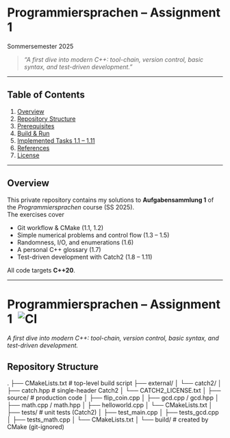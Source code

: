 # Programmiersprachen – Assignment 1

Sommersemester 2025

> _“A first dive into modern C++: tool-chain, version control, basic syntax, and test-driven development.”_

---

## Table of Contents

1. [Overview](#overview)
2. [Repository Structure](#repository-structure)
3. [Prerequisites](#prerequisites)
4. [Build & Run](#build--run)
5. [Implemented Tasks 1.1 – 1.11](#implemented-tasks)
6. [References](#references)
7. [License](#license)

---

## Overview

This private repository contains my solutions to **Aufgabensammlung 1** of the _Programmiersprachen_ course (SS 2025).  
The exercises cover

- Git workflow & CMake (1.1, 1.2)
- Simple numerical problems and control flow (1.3 – 1.5)
- Randomness, I/O, and enumerations (1.6)
- A personal C++ glossary (1.7)
- Test-driven development with Catch2 (1.8 – 1.11)

All code targets **C++20**.

---

# Programmiersprachen – Assignment 1&nbsp; ![CI](https://github.com/mlotfalia/programmiersprachen-aufgabe-1/workflows/ci.yml/badge.svg)

_A first dive into modern C++: tool-chain, version control, basic syntax, and test-driven development._

## Repository Structure

.
├── CMakeLists.txt # top-level build script
├── external/
│ └── catch2/
│ ├── catch.hpp # single-header Catch2
│ └── CATCH2_LICENSE.txt
│
├── source/ # production code
│ ├── flip_coin.cpp
│ ├── gcd.cpp / gcd.hpp
│ ├── math.cpp / math.hpp
│ ├── helloworld.cpp
│ └── CMakeLists.txt
│
├── tests/ # unit tests (Catch2)
│ ├── test_main.cpp
│ ├── tests_gcd.cpp
│ ├── tests_math.cpp
│ └── CMakeLists.txt
│
└── build/ # created by CMake (git-ignored)
